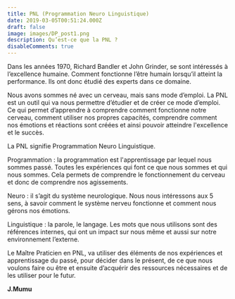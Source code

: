 ```yaml
---
title: PNL (Programmation Neuro Linguistique)
date: 2019-03-05T00:51:24.000Z
draft: false
image: images/DP_post1.png
description: Qu’est-ce que la PNL ?
disableComments: true
---
```


Dans les années 1970, Richard Bandler et John Grinder, se sont intéressés à l’excellence humaine. Comment fonctionne l’être humain lorsqu’il atteint la performance. Ils ont donc étudié des experts dans ce domaine.

Nous avons sommes né avec un cerveau, mais sans mode d’emploi. La PNL est un outil qui va nous permettre d’étudier et de créer ce mode d’emploi. Ce qui permet d’apprendre à comprendre comment fonctionne notre cerveau, comment utiliser nos propres capacités, comprendre comment nos émotions et réactions sont créées et ainsi pouvoir atteindre l'excellence et le succès.

La PNL signifie Programmation Neuro Linguistique. 

Programmation : la programmation est l'apprentissage par lequel nous sommes passé. Toutes les expériences qui font ce que nous sommes et qui nous sommes. Cela permets de comprendre le fonctionnement du cerveau et donc de comprendre nos agissements. 


Neuro : il s’agit du système neurologique. Nous nous intéressons aux 5 sens, à savoir comment le système nerveu fonctionne et comment nous gérons nos émotions.

Linguistique : la parole, le langage. Les mots que nous utilisons sont des références internes, qui ont un impact sur nous même et aussi sur notre environnement l’externe.

Le Maître Praticien en PNL, va utiliser des éléments de nos expériences et apprentissage du passé, pour décider dans le présent, de ce que nous voulons faire ou être et ensuite d’acquérir des ressources nécessaires et de les utiliser pour le futur.

**J.Mumu**
